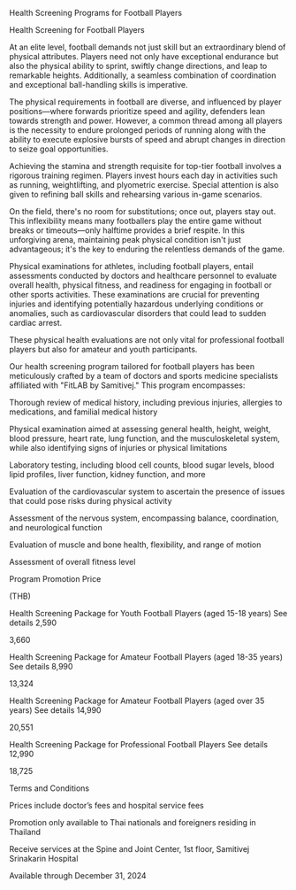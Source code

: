 ﻿Health Screening Programs for Football Players

Health Screening for Football Players 

At an elite level, football demands not just skill but an extraordinary blend of physical attributes. Players need not only have exceptional endurance but also the physical ability to sprint, swiftly change directions, and leap to remarkable heights. Additionally, a seamless combination of coordination and exceptional ball-handling skills is imperative.

The physical requirements in football are diverse, and influenced by player positions—where forwards prioritize speed and agility, defenders lean towards strength and power. However, a common thread among all players is the necessity to endure prolonged periods of running along with the ability to execute explosive bursts of speed and abrupt changes in direction to seize goal opportunities.

Achieving the stamina and strength requisite for top-tier football involves a rigorous training regimen. Players invest hours each day in activities such as running, weightlifting, and plyometric exercise. Special attention is also given to refining ball skills and rehearsing various in-game scenarios.



On the field, there's no room for substitutions; once out, players stay out. This inflexibility means many footballers play the entire game without breaks or timeouts—only halftime provides a brief respite. In this unforgiving arena, maintaining peak physical condition isn't just advantageous; it's the key to enduring the relentless demands of the game.



Physical examinations for athletes, including football players, entail assessments conducted by doctors and healthcare personnel to evaluate overall health, physical fitness, and readiness for engaging in football or other sports activities. These examinations are crucial for preventing injuries and identifying potentially hazardous underlying conditions or anomalies, such as cardiovascular disorders that could lead to sudden cardiac arrest.



These physical health evaluations are not only vital for professional football players but also for amateur and youth participants.



Our health screening program tailored for football players has been meticulously crafted by a team of doctors and sports medicine specialists affiliated with "FitLAB by Samitivej." This program encompasses:



Thorough review of medical history, including previous injuries, allergies to medications, and familial medical history

Physical examination aimed at assessing general health, height, weight, blood pressure, heart rate, lung function, and the musculoskeletal system, while also identifying signs of injuries or physical limitations

Laboratory testing, including blood cell counts, blood sugar levels, blood lipid profiles, liver function, kidney function, and more

Evaluation of the cardiovascular system to ascertain the presence of issues that could pose risks during physical activity

Assessment of the nervous system, encompassing balance, coordination, and neurological function

Evaluation of muscle and bone health, flexibility, and range of motion

Assessment of overall fitness level

Program	Promotion Price

(THB)

Health Screening Package for Youth Football Players (aged 15-18 years) See details	2,590

3,660

Health Screening Package for Amateur Football Players (aged 18-35 years) See details	8,990

13,324

Health Screening Package for Amateur Football Players (aged over 35 years) See details	14,990

20,551

Health Screening Package for Professional Football Players See details	12,990

18,725

Terms and Conditions



Prices include doctor’s fees and hospital service fees 

Promotion only available to Thai nationals and foreigners residing in Thailand

Receive services at the Spine and Joint Center, 1st floor, Samitivej Srinakarin Hospital

Available through December 31, 2024



